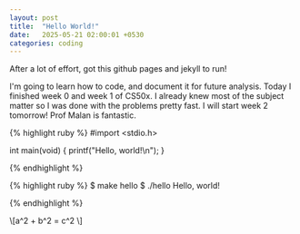 ```yaml
---
layout: post
title:  "Hello World!"
date:   2025-05-21 02:00:01 +0530
categories: coding
---
```

After a lot of effort, got this github pages and jekyll to run!

I'm going to learn how to code, and document it for future analysis. Today I finished week 0 and week 1 of CS50x. I already knew most of the subject matter so I was done with the problems pretty fast. I will start week 2 tomorrow! Prof Malan is fantastic. 

{% highlight ruby %}
#import <stdio.h>

int main(void)
{
    printf("Hello, world!\n");
}

{% endhighlight %}


{% highlight ruby %}
$ make hello
$ ./hello
Hello, world!

{% endhighlight %}

\\[a^2 + b^2 = c^2 \\]
